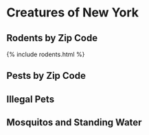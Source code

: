 # Creatures of New York

## Rodents by Zip Code
{% include rodents.html %}


## Pests by Zip Code

## Illegal Pets

## Mosquitos and Standing Water

